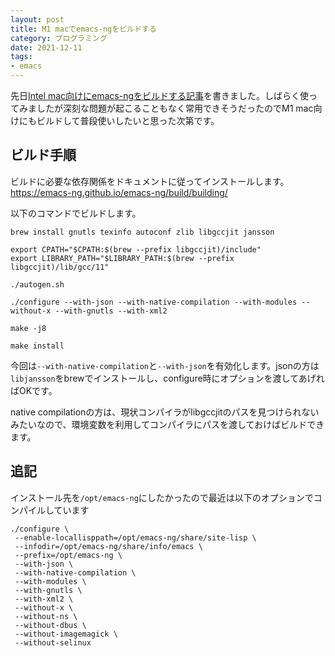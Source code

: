 ```yaml
---
layout: post
title: M1 macでemacs-ngをビルドする
category: プログラミング
date: 2021-12-11
tags:
- emacs
---
```


先日[Intel mac向けにemacs-ngをビルドする記事](/2021/10/emacs-ng/)を書きました。しばらく使ってみましたが深刻な問題が起こることもなく常用できそうだったのでM1 mac向けにもビルドして普段使いしたいと思った次第です。


## ビルド手順

ビルドに必要な依存関係をドキュメントに従ってインストールします。https://emacs-ng.github.io/emacs-ng/build/building/

以下のコマンドでビルドします。

```shell
brew install gnutls texinfo autoconf zlib libgccjit jansson

export CPATH="$CPATH:$(brew --prefix libgccjit)/include"
export LIBRARY_PATH="$LIBRARY_PATH:$(brew --prefix libgccjit)/lib/gcc/11"

./autogen.sh

./configure --with-json --with-native-compilation --with-modules --without-x --with-gnutls --with-xml2

make -j8

make install
```

今回は`--with-native-compilation`と`--with-json`を有効化します。jsonの方は`libjansson`をbrewでインストールし、configure時にオプションを渡してあげればOKです。

native compilationの方は、現状コンパイラがlibgccjitのパスを見つけられないみたいなので、環境変数を利用してコンパイラにパスを渡しておけばビルドできます。


## 追記
インストール先を`/opt/emacs-ng`にしたかったので最近は以下のオプションでコンパイルしています

```shell
./configure \
 --enable-locallisppath=/opt/emacs-ng/share/site-lisp \
 --infodir=/opt/emacs-ng/share/info/emacs \
 --prefix=/opt/emacs-ng \
 --with-json \
 --with-native-compilation \
 --with-modules \
 --with-gnutls \
 --with-xml2 \
 --without-x \
 --without-ns \
 --without-dbus \
 --without-imagemagick \
 --without-selinux
```
